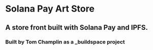 # Solana Pay Art Store

## A store front built with Solana Pay and IPFS. 

### Built by Tom Champlin as a _buildspace project
